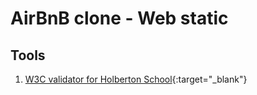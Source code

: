 # AirBnB clone - Web static

## Tools
1. [W3C validator for Holberton School](https://github.com/alx-tools/W3C-Validator){:target="_blank"}
